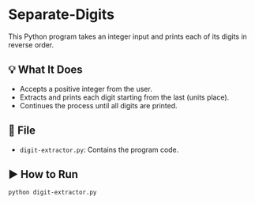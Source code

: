 # Separate-Digits

This Python program takes an integer input and prints each of its digits in reverse order.

## 💡 What It Does

- Accepts a positive integer from the user.
- Extracts and prints each digit starting from the last (units place).
- Continues the process until all digits are printed.

## 📁 File

- `digit-extractor.py`: Contains the program code.

## ▶️ How to Run

```bash
python digit-extractor.py
